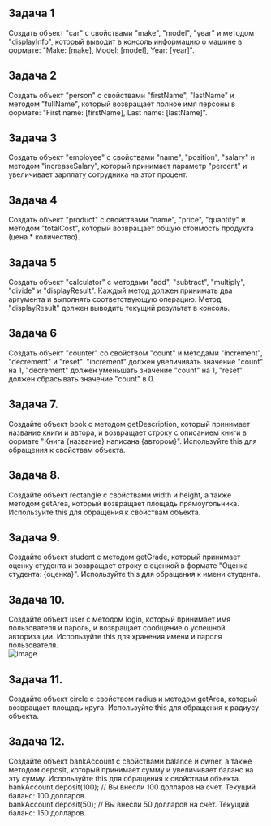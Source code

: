 ## Задача 1  
Создать объект "car" с свойствами "make", "model", "year" и методом "displayInfo", который выводит в консоль информацию о машине в формате: "Make: [make], Model: [model], Year: [year]".  

## Задача 2 
Создать объект "person" с свойствами "firstName", "lastName" и методом "fullName", который возвращает полное имя персоны в формате: "First name: [firstName], Last name: [lastName]".  

## Задача 3 
Создать объект "employee" с свойствами "name", "position", "salary" и методом "increaseSalary", который принимает параметр "percent" и увеличивает зарплату сотрудника на этот процент.   

## Задача 4   
Создать объект "product" с свойствами "name", "price", "quantity" и методом "totalCost", который возвращает общую стоимость продукта (цена * количество).  

## Задача 5  
Создать объект "calculator" с методами "add", "subtract", "multiply", "divide" и "displayResult". Каждый метод должен принимать два аргумента и выполнять соответствующую операцию. Метод "displayResult" должен выводить текущий результат в консоль.  

## Задача 6   
Создать объект "counter" со свойством "count" и методами "increment", "decrement" и "reset". "increment" должен увеличивать значение "count" на 1, "decrement" должен уменьшать значение "count" на 1, "reset" должен сбрасывать значение "count" в 0.  

## Задача 7.	 
Создайте объект book с методом getDescription, который принимает название книги и автора, и возвращает строку с описанием книги в формате "Книга {название} написана {автором}". Используйте this для обращения к свойствам объекта.  

## Задача 8.	 
Создайте объект rectangle с свойствами width и height, а также методом getArea, который возвращает площадь прямоугольника. Используйте this для обращения к свойствам объекта.  

## Задача 9.	  
Создайте объект student с методом getGrade, который принимает оценку студента и возвращает строку с оценкой в формате "Оценка студента: {оценка}". Используйте this для обращения к имени студента.  

## Задача 10.	   
Создайте объект user с методом login, который принимает имя пользователя и пароль, и возвращает сообщение о успешной авторизации. Используйте this для хранения имени и пароля пользователя.  
![image](https://user-images.githubusercontent.com/113675674/237031578-d773e6a3-8937-4a7e-917e-01e61a038324.png)  

## Задача 11.	 
Создайте объект circle с свойством radius и методом getArea, который возвращает площадь круга. Используйте this для обращения к радиусу объекта.  

## Задача 12.	 
Создайте объект bankAccount с свойствами balance и owner, а также методом deposit, который принимает сумму и увеличивает баланс на эту сумму. Используйте this для обращения к свойствам объекта.  
bankAccount.deposit(100); // Вы внесли 100 долларов на счет. Текущий баланс: 100 долларов.  
bankAccount.deposit(50); // Вы внесли 50 долларов на счет. Текущий баланс: 150 долларов.  
